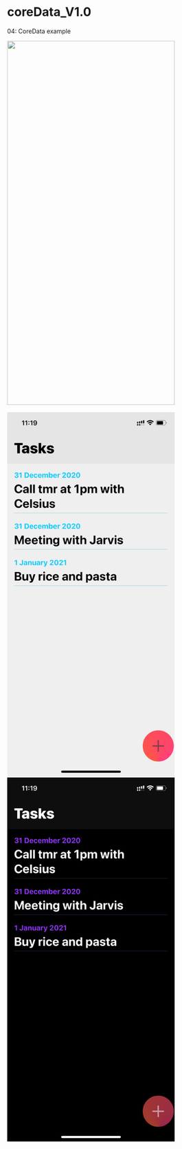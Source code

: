 # coreData_V1.0

04: CoreData example

<img src="https://media.giphy.com/media/o9tEgUBL3B2EBh1UnA/giphy.gif" width="390" height="844"/>  


<img src="/light.PNG" width="390" height="844"/>  <img src="/dark.PNG" width="390" height="844"/>
